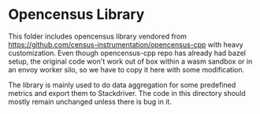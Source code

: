 # Opencensus Library

This folder includes opencensus library vendored from <https://github.com/census-instrumentation/opencensus-cpp> with heavy customization. Even though opencensus-cpp repo has already had bazel setup, the original code won't work out of box within a wasm sandbox or in an envoy worker silo, so we have to copy it here with some modification.

The library is mainly used to do data aggregation for some predefined metrics and export them to Stackdriver. The code in this directory should mostly remain unchanged unless there is bug in it.